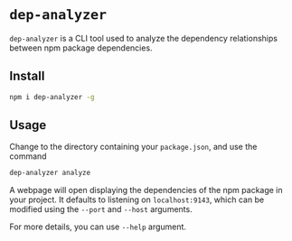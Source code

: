 # `dep-analyzer`
`dep-analyzer` is a CLI tool used to analyze the dependency relationships between npm package dependencies.

## Install
```sh
npm i dep-analyzer -g
```

## Usage
Change to the directory containing your `package.json`, and use the command

```sh
dep-analyzer analyze
```

A webpage will open displaying the dependencies of the npm package in your project. It defaults to listening on `localhost:9143`, which can be modified using the `--port` and `--host` arguments.

For more details, you can use `--help` argument.
